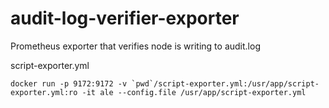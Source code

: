 # audit-log-verifier-exporter
Prometheus exporter that verifies node is writing to audit.log

script-exporter.yml
```
docker run -p 9172:9172 -v `pwd`/script-exporter.yml:/usr/app/script-exporter.yml:ro -it ale --config.file /usr/app/script-exporter.yml

```